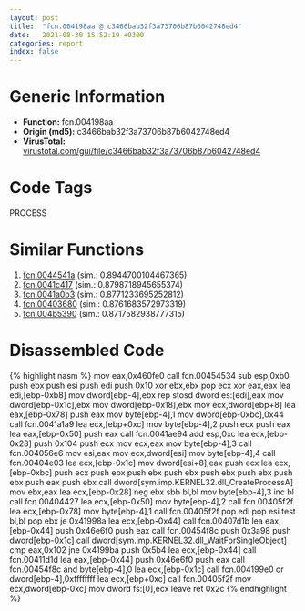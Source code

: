 ```yaml
---
layout: post
title:  "fcn.004198aa @ c3466bab32f3a73706b87b6042748ed4"
date:   2021-08-30 15:52:19 +0300
categories: report
index: false
---
```


# Generic Information
- **Function:** fcn.004198aa
- **Origin (md5):** c3466bab32f3a73706b87b6042748ed4
- **VirusTotal:** [virustotal.com/gui/file/c3466bab32f3a73706b87b6042748ed4][virustotal_ref]

# Code Tags
<span class="tag" id="PROCESS">PROCESS</span>


# Similar Functions

1. [fcn.0044541a][similar_1_ref] (sim.: 0.8944700104467365)
2. [fcn.0041c417][similar_2_ref] (sim.: 0.8798718945655374)
3. [fcn.0041a0b3][similar_3_ref] (sim.: 0.8771233695252812)
4. [fcn.00403680][similar_4_ref] (sim.: 0.8761683572973319)
5. [fcn.004b5390][similar_5_ref] (sim.: 0.8717582938777315)


# Disassembled Code

{% highlight nasm %}
mov eax,0x460fe0
call fcn.00454534
sub esp,0xb0
push ebx
push esi
push edi
push 0x10
xor ebx,ebx
pop ecx
xor eax,eax
lea edi,[ebp-0xb8]
mov dword[ebp-4],ebx
rep stosd dword es:[edi],eax
mov dword[ebp-0x1c],ebx
mov dword[ebp-0x18],ebx
mov ecx,dword[ebp+8]
lea eax,[ebp-0x78]
push eax
mov byte[ebp-4],1
mov dword[ebp-0xbc],0x44
call fcn.0041a1a9
lea ecx,[ebp+0xc]
mov byte[ebp-4],2
push ecx
push eax
lea eax,[ebp-0x50]
push eax
call fcn.0041ae94
add esp,0xc
lea ecx,[ebp-0x28]
push 0x104
push ecx
mov ecx,eax
mov byte[ebp-4],3
call fcn.004056e6
mov esi,eax
mov ecx,dword[esi]
mov byte[ebp-4],4
call fcn.00404e03
lea ecx,[ebp-0x1c]
mov dword[esi+8],eax
push ecx
lea ecx,[ebp-0xbc]
push ecx
push ebx
push ebx
push ebx
push ebx
push ebx
push ebx
push eax
push ebx
call dword[sym.imp.KERNEL32.dll_CreateProcessA]
mov ebx,eax
lea ecx,[ebp-0x28]
neg ebx
sbb bl,bl
mov byte[ebp-4],3
inc bl
call fcn.00404427
lea ecx,[ebp-0x50]
mov byte[ebp-4],2
call fcn.00405f2f
lea ecx,[ebp-0x78]
mov byte[ebp-4],1
call fcn.00405f2f
pop edi
pop esi
test bl,bl
pop ebx
je 0x41998a
lea ecx,[ebp-0x44]
call fcn.00407d1b
lea eax,[ebp-0x44]
push 0x46e6f0
push eax
call fcn.00454f8c
push 0x3a98
push dword[ebp-0x1c]
call dword[sym.imp.KERNEL32.dll_WaitForSingleObject]
cmp eax,0x102
jne 0x4199ba
push 0x5b4
lea ecx,[ebp-0x44]
call fcn.00411d1d
lea eax,[ebp-0x44]
push 0x46e6f0
push eax
call fcn.00454f8c
and byte[ebp-4],0
lea ecx,[ebp-0x1c]
call fcn.004199e0
or dword[ebp-4],0xffffffff
lea ecx,[ebp+0xc]
call fcn.00405f2f
mov ecx,dword[ebp-0xc]
mov dword fs:[0],ecx
leave 
ret 0x2c
{% endhighlight %}


[similar_1_ref]: /report/fcn.0044541a@c3466bab32f3a73706b87b6042748ed4
[similar_2_ref]: /report/fcn.0041c417@c3466bab32f3a73706b87b6042748ed4
[similar_3_ref]: /report/fcn.0041a0b3@c3466bab32f3a73706b87b6042748ed4
[similar_4_ref]: /report/fcn.00403680@c3466bab32f3a73706b87b6042748ed4
[similar_5_ref]: /report/fcn.004b5390@9c2b894b84f59672d8be2e984066f76f
[virustotal_ref]: https://www.virustotal.com/gui/file/c3466bab32f3a73706b87b6042748ed4